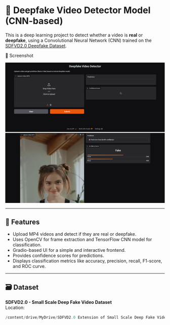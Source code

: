# 🧠 Deepfake Video Detector Model (CNN-based)

This is a deep learning project to detect whether a video is **real** or **deepfake**, using a Convolutional Neural Network (CNN) trained on the [SDFVD2.0 Deepfake Dataset](https://www.kaggle.com/datasets).

📸 Screenshot

![App Screenshot](screenshot1.png) <!-- Replace with actual path if needed -->
![App Screenshot](screenshot2.png)


---

## 🚀 Features

- Upload MP4 videos and detect if they are real or deepfake.
- Uses OpenCV for frame extraction and TensorFlow CNN model for classification.
- Gradio-based UI for a simple and interactive frontend.
- Provides confidence scores for predictions.
- Displays classification metrics like accuracy, precision, recall, F1-score, and ROC curve.

---

## 🗃️ Dataset

**SDFVD2.0 - Small Scale Deep Fake Video Dataset**  
Location:  
```python
/content/drive/MyDrive/SDFVD2.0 Extension of Small Scale Deep Fake Video Dataset

